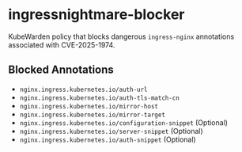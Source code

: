 # ingressnightmare-blocker

KubeWarden policy that blocks dangerous `ingress-nginx` annotations associated with CVE-2025-1974.

## Blocked Annotations

- `nginx.ingress.kubernetes.io/auth-url`
- `nginx.ingress.kubernetes.io/auth-tls-match-cn`
- `nginx.ingress.kubernetes.io/mirror-host`
- `nginx.ingress.kubernetes.io/mirror-target`
- `nginx.ingress.kubernetes.io/configuration-snippet` (Optional)
- `nginx.ingress.kubernetes.io/server-snippet` (Optional)
- `nginx.ingress.kubernetes.io/auth-snippet` (Optional)
